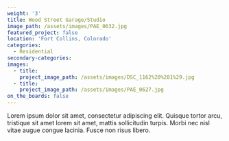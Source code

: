 ```yaml
---
weight: '3'
title: Wood Street Garage/Studio
image_path: /assets/images/PAE_0632.jpg
featured_project: false
location: 'Fort Collins, Colorado'
categories:
  - Residential
secondary-categories:
images:
  - title:
    project_image_path: /assets/images/DSC_1162%20%281%29.jpg
  - title:
    project_image_path: /assets/images/PAE_0627.jpg
on_the_boards: false
---
```


Lorem ipsum dolor sit amet, consectetur adipiscing elit. Quisque tortor arcu, tristique sit amet lorem sit amet, mattis sollicitudin turpis. Morbi nec nisl vitae augue congue lacinia. Fusce non risus libero.